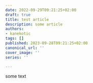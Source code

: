 ```yaml
---
date: 2022-09-29T09:21:25+02:00
draft: true
title: test article
description: some article
authors:
- kanekotic
tags: []
published: 2023-09-28T09:21:25+02:00
canonical_url: ''
cover_image: ''
series: ''

---
```

some text